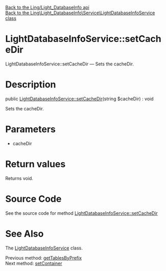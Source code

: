 [Back to the Ling/Light_DatabaseInfo api](https://github.com/lingtalfi/Light_DatabaseInfo/blob/master/doc/api/Ling/Light_DatabaseInfo.md)<br>
[Back to the Ling\Light_DatabaseInfo\Service\LightDatabaseInfoService class](https://github.com/lingtalfi/Light_DatabaseInfo/blob/master/doc/api/Ling/Light_DatabaseInfo/Service/LightDatabaseInfoService.md)


LightDatabaseInfoService::setCacheDir
================



LightDatabaseInfoService::setCacheDir — Sets the cacheDir.




Description
================


public [LightDatabaseInfoService::setCacheDir](https://github.com/lingtalfi/Light_DatabaseInfo/blob/master/doc/api/Ling/Light_DatabaseInfo/Service/LightDatabaseInfoService/setCacheDir.md)(string $cacheDir) : void




Sets the cacheDir.




Parameters
================


- cacheDir

    


Return values
================

Returns void.








Source Code
===========
See the source code for method [LightDatabaseInfoService::setCacheDir](https://github.com/lingtalfi/Light_DatabaseInfo/blob/master/Service/LightDatabaseInfoService.php#L153-L156)


See Also
================

The [LightDatabaseInfoService](https://github.com/lingtalfi/Light_DatabaseInfo/blob/master/doc/api/Ling/Light_DatabaseInfo/Service/LightDatabaseInfoService.md) class.

Previous method: [getTablesByPrefix](https://github.com/lingtalfi/Light_DatabaseInfo/blob/master/doc/api/Ling/Light_DatabaseInfo/Service/LightDatabaseInfoService/getTablesByPrefix.md)<br>Next method: [setContainer](https://github.com/lingtalfi/Light_DatabaseInfo/blob/master/doc/api/Ling/Light_DatabaseInfo/Service/LightDatabaseInfoService/setContainer.md)<br>

